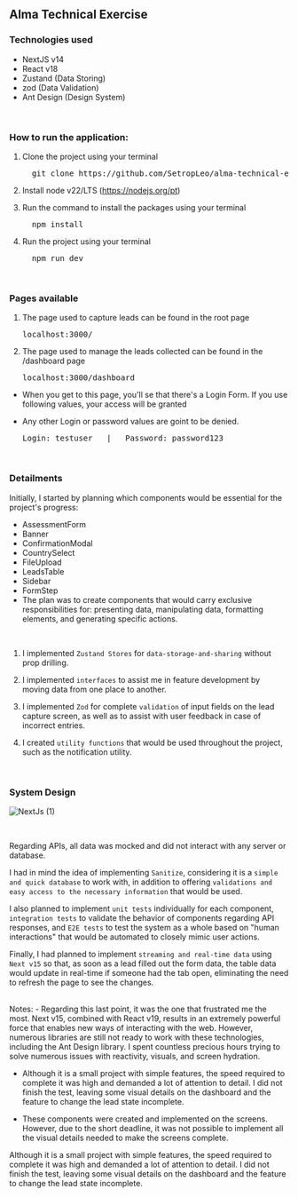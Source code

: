 ## Alma Technical Exercise

### Technologies used
- NextJS v14
- React v18
- Zustand (Data Storing)
- zod (Data Validation)
- Ant Design (Design System)

<br />

### How to run the application: 
1. Clone the project using your terminal
   
   <pre>
     git clone https://github.com/SetropLeo/alma-technical-exercise
   </pre>
   
2. Install node v22/LTS (https://nodejs.org/pt)
3. Run the command to install the packages using your terminal
   
   <pre>
     npm install
   </pre>

4. Run the project using your terminal

   <pre>
     npm run dev
   </pre>

<br />

### Pages available
1. The page used to capture leads can be found in the root page

   <pre>localhost:3000/</pre>
   
2. The page used to manage the leads collected can be found in the /dashboard page

   <pre>localhost:3000/dashboard</pre>

- When you get to this page, you'll se that there's a Login Form. If you use following values, your access will be granted
- Any other Login or password values are goint to be denied.
  
  <pre>Login: testuser   |   Password: password123</pre>

<br/>

### Detailments

Initially, I started by planning which components would be essential for the project's progress:

- AssessmentForm
- Banner
- ConfirmationModal
- CountrySelect
- FileUpload
- LeadsTable
- Sidebar
- FormStep
- The plan was to create components that would carry exclusive responsibilities for: presenting data, manipulating data, formatting elements, and generating specific actions.
<br />

1. I implemented `Zustand Stores` for `data-storage-and-sharing` without prop drilling.
   
2. I implemented `interfaces` to assist me in feature development by moving data from one place to another.
   
3. I implemented `Zod` for complete `validation` of input fields on the lead capture screen, as well as to assist with user feedback in case of incorrect entries.
   
4. I created `utility functions` that would be used throughout the project, such as the notification utility.

<br />

### System Design
![NextJs (1)](https://github.com/user-attachments/assets/3709bffa-c95e-45ca-8135-d2ebbe98c4cd)


   
<br />

Regarding APIs, all data was mocked and did not interact with any server or database.

I had in mind the idea of implementing `Sanitize`, considering it is a `simple and quick database` to work with, in addition to offering `validations and easy access to the necessary information` that would be used.

I also planned to implement `unit tests` individually for each component,` integration tests` to validate the behavior of components regarding API responses, and `E2E tests` to test the system as a whole based on "human interactions" that would be automated to closely mimic user actions.

Finally, I had planned to implement `streaming and real-time data` using `Next v15` so that, as soon as a lead filled out the form data, the table data would update in real-time if someone had the tab open, eliminating the need to refresh the page to see the changes.

<br />
Notes: 
- Regarding this last point, it was the one that frustrated me the most. Next v15, combined with React v19, results in an extremely powerful force that enables new ways of interacting with the web. However, numerous libraries are still not ready to work with these technologies, including the Ant Design library. I spent countless precious hours trying to solve numerous issues with reactivity, visuals, and screen hydration.

- Although it is a small project with simple features, the speed required to complete it was high and demanded a lot of attention to detail. I did not finish the test, leaving some visual details on the dashboard and the feature to change the lead state incomplete.

- These components were created and implemented on the screens. However, due to the short deadline, it was not possible to implement all the visual details needed to make the screens complete.

Although it is a small project with simple features, the speed required to complete it was high and demanded a lot of attention to detail. I did not finish the test, leaving some visual details on the dashboard and the feature to change the lead state incomplete.
